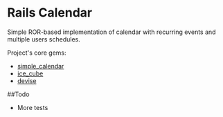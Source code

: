 # Rails Calendar

Simple ROR-based implementation of calendar with recurring events and multiple users schedules.

Project's core gems:
* [simple_calendar](https://github.com/excid3/simple_calendar)
* [ice_cube](https://github.com/seejohnrun/ice_cube)
* [devise](https://github.com/plataformatec/devise)
  
##Todo
 - More tests